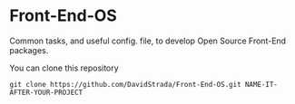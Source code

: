# Front-End-OS
Common tasks, and useful config. file, to develop Open Source Front-End packages.

You can clone this repository

`git clone https://github.com/DavidStrada/Front-End-OS.git NAME-IT-AFTER-YOUR-PROJECT`

